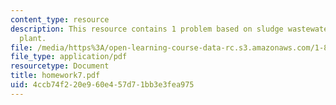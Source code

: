 ```yaml
---
content_type: resource
description: This resource contains 1 problem based on sludge wastewater treatment
  plant.
file: /media/https%3A/open-learning-course-data-rc.s3.amazonaws.com/1-85-water-and-wastewater-treatment-engineering-spring-2006/4ccb74f220e960e457d71bb3e3fea975_homework7.pdf
file_type: application/pdf
resourcetype: Document
title: homework7.pdf
uid: 4ccb74f2-20e9-60e4-57d7-1bb3e3fea975
---
```

